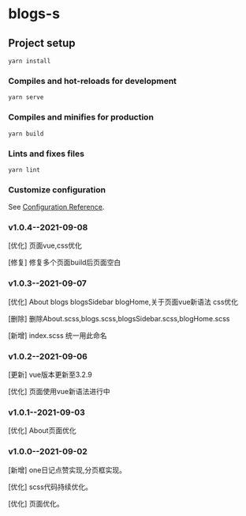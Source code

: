 <!--
 * @Author: your name
 * @Date: 2020-12-07 18:59:58
 * @LastEditTime: 2021-09-09 16:56:25
 * @LastEditors: Please set LastEditors
 * @Description: In User Settings Edit
 * @FilePath: \blogs-s\README.md
-->

# blogs-s

## Project setup

```
yarn install
```

### Compiles and hot-reloads for development

```
yarn serve
```

### Compiles and minifies for production

```
yarn build
```

### Lints and fixes files

```
yarn lint
```

### Customize configuration

See [Configuration Reference](https://cli.vuejs.org/config/).

### v1.0.4--2021-09-08

[优化] 页面vue,css优化

[修复] 修复多个页面build后页面空白

### v1.0.3--2021-09-07

[优化] About blogs blogsSidebar blogHome,关于页面vue新语法 css优化

[删除] 删除About.scss,blogs.scss,blogsSidebar.scss,blogHome.scss

[新增] index.scss 统一用此命名

### v1.0.2--2021-09-06

[更新] vue版本更新至3.2.9

[优化] 页面使用vue新语法进行中

### v1.0.1--2021-09-03

[优化] About页面优化

### v1.0.0--2021-09-02

[新增] one日记点赞实现,分页框实现。

[优化] scss代码持续优化。

[优化] 页面优化。

